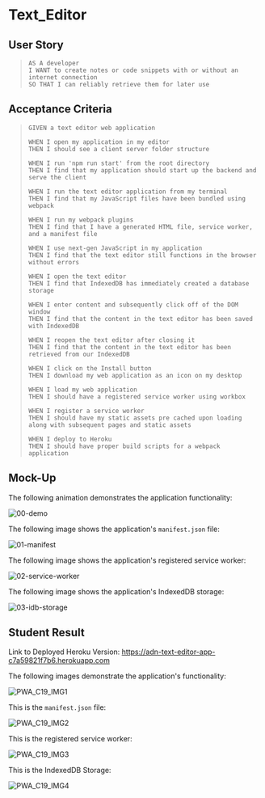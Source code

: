 # Text_Editor

## User Story
> `AS A developer`  
> `I WANT to create notes or code snippets with or without an internet connection`  
> `SO THAT I can reliably retrieve them for later use`

## Acceptance Criteria
> `GIVEN a text editor web application`
> 
> `WHEN I open my application in my editor`  
> `THEN I should see a client server folder structure`
> 
> `WHEN I run 'npm run start' from the root directory`  
> `THEN I find that my application should start up the backend and serve the client`
> 
> `WHEN I run the text editor application from my terminal`  
> `THEN I find that my JavaScript files have been bundled using webpack`
> 
> `WHEN I run my webpack plugins`  
> `THEN I find that I have a generated HTML file, service worker, and a manifest file`
> 
> `WHEN I use next-gen JavaScript in my application`  
> `THEN I find that the text editor still functions in the browser without errors`
> 
> `WHEN I open the text editor`  
> `THEN I find that IndexedDB has immediately created a database storage`
> 
> `WHEN I enter content and subsequently click off of the DOM window`  
> `THEN I find that the content in the text editor has been saved with IndexedDB`
> 
> `WHEN I reopen the text editor after closing it`  
> `THEN I find that the content in the text editor has been retrieved from our IndexedDB`
> 
> `WHEN I click on the Install button`  
> `THEN I download my web application as an icon on my desktop`
> 
> `WHEN I load my web application`  
> `THEN I should have a registered service worker using workbox`
> 
> `WHEN I register a service worker`  
> `THEN I should have my static assets pre cached upon loading along with subsequent pages and static assets`
> 
> `WHEN I deploy to Heroku`  
> `THEN I should have proper build scripts for a webpack application`

## Mock-Up
The following animation demonstrates the application functionality:  
  
![00-demo](https://github.com/nava003/ADN_Text_Editor/assets/32070635/d5669172-825f-4beb-bab6-db39fdac232f)

The following image shows the application's `manifest.json` file:  

![01-manifest](https://github.com/nava003/ADN_Text_Editor/assets/32070635/9ed6ed5d-ea98-4207-963d-c42180d0ba4a)

The following image shows the application's registered service worker:  

![02-service-worker](https://github.com/nava003/ADN_Text_Editor/assets/32070635/9df2c6c4-35bd-47f7-98e4-37e0f6cc4c07)

The following image shows the application's IndexedDB storage:  

![03-idb-storage](https://github.com/nava003/ADN_Text_Editor/assets/32070635/529246f6-596e-4e08-9283-5cca25e83097)

## Student Result
Link to Deployed Heroku Version: https://adn-text-editor-app-c7a59821f7b6.herokuapp.com

The following images demonstrate the application's functionality:  

![PWA_C19_IMG1](https://github.com/nava003/ADN_Text_Editor/assets/32070635/21093f3d-b77a-40da-b9cc-18bdfb0e89a4)

This is the `manifest.json` file:  

![PWA_C19_IMG2](https://github.com/nava003/ADN_Text_Editor/assets/32070635/7c873b88-a63a-4fa8-8856-8a058e6aded0)

This is the registered service worker:  

![PWA_C19_IMG3](https://github.com/nava003/ADN_Text_Editor/assets/32070635/06032a45-d93e-48ae-89a7-81411d94fb9d)

This is the IndexedDB Storage:  

![PWA_C19_IMG4](https://github.com/nava003/ADN_Text_Editor/assets/32070635/34eed682-ea81-45da-bfab-45856b7933e5)
